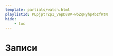 ```yaml
---
template: partials/watch.html
playlistId: PLpjptrZp1_VepD88V-wbZqHyhp4bzfRtN
hide:
    - toc
---
```


# Записи